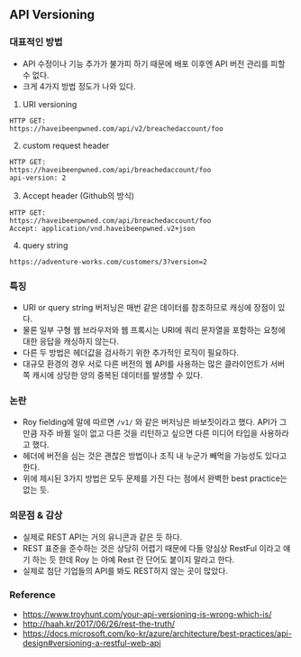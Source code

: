 ## API Versioning

### 대표적인 방법

  - API 수정이나 기능 추가가 불가피 하기 때문에 배포 이후엔 API 버전 관리를 피할 수 없다.
  - 크게 4가지 방법 정도가 나와 있다.

  1. URI versioning
  ```
  HTTP GET:
  https://haveibeenpwned.com/api/v2/breachedaccount/foo
  ```
  2. custom request header
  ```
  HTTP GET:
  https://haveibeenpwned.com/api/breachedaccount/foo
  api-version: 2
  ```
  3. Accept header (Github의 방식)
  ```
  HTTP GET:
  https://haveibeenpwned.com/api/breachedaccount/foo
  Accept: application/vnd.haveibeenpwned.v2+json
  ```
  4. query string
  ```
  https://adventure-works.com/customers/3?version=2
  ```

### 특징

- URI or query string 버저닝은 매번 같은 데이터를 참조하므로 캐싱에 장점이 있다.
- 물론 일부 구형 웹 브라우저와 웹 프록시는 URI에 쿼리 문자열을 포함하는 요청에 대한 응답을 캐싱하지 않는다.
- 다른 두 방법은 헤더값을 검사하기 위한 추가적인 로직이 필요하다.
- 대규모 환경의 경우 서로 다른 버전의 웹 API를 사용하는 많은 클라이언트가 서버 쪽 캐시에 상당한 양의 중복된 데이터를 발생할 수 있다.

### 논란

- Roy fielding에 말에 따르면 `/v1/` 와 같은 버저닝은 바보짓이라고 했다. API가 그만큼 자주 바뀔 일이 없고 다른 것을 리턴하고 싶으면 다른 미디어 타입을 사용하라고 했다.
- 헤더에 버전을 심는 것은 괜찮은 방법이나 조직 내 누군가 빼먹을 가능성도 있다고 한다.
- 위에 제시된 3가지 방법은 모두 문제를 가진 다는 점에서 완벽한 best practice는 없는 듯.

### 의문점 & 감상

- 실제로 REST API는 거의 유니콘과 같은 듯 하다.
- REST 표준을 준수하는 것은 상당히 어렵기 때문에 다들 양심상 RestFul 이라고 얘기 하는 듯 한데 Roy 는 아예 Rest 란 단어도 붙이지 말라고 한다.
- 실제로 첨단 기업들의 API를 봐도 REST하지 않는 곳이 많았다.


### Reference

- https://www.troyhunt.com/your-api-versioning-is-wrong-which-is/
- http://haah.kr/2017/06/26/rest-the-truth/
- https://docs.microsoft.com/ko-kr/azure/architecture/best-practices/api-design#versioning-a-restful-web-api
